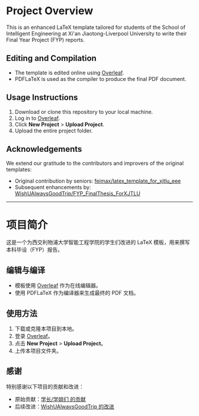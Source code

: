 # Project Overview

This is an enhanced LaTeX template tailored for students of the School of Intelligent Engineering at Xi'an Jiaotong-Liverpool University to write their Final Year Project (FYP) reports.

## Editing and Compilation

* The template is edited online using [Overleaf](https://www.overleaf.com/).
* PDFLaTeX is used as the compiler to produce the final PDF document.

## Usage Instructions

1. Download or clone this repository to your local machine.
2. Log in to [Overleaf](https://www.overleaf.com/).
3. Click **New Project** > **Upload Project**.
4. Upload the entire project folder.

## Acknowledgements

We extend our gratitude to the contributors and improvers of the original templates:

* Original contribution by seniors: [feimax/latex\_template\_for\_xjtlu\_eee](https://github.com/feimax/latex_template_for_xjtlu_eee)
* Subsequent enhancements by: [WishUAlwaysGoodTrip/FYP\_FinalThesis\_ForXJTLU](https://github.com/WishUAlwaysGoodTrip/FYP_FinalThesis_ForXJTLU)

---

# 项目简介

这是一个为西交利物浦大学智能工程学院的学生们改进的 LaTeX 模板，用来撰写本科毕设（FYP）报告。

## 编辑与编译

* 模板使用 [Overleaf](https://www.overleaf.com/) 作为在线编辑器。
* 使用 PDFLaTeX 作为编译器来生成最终的 PDF 文档。

## 使用方法

1. 下载或克隆本项目到本地。
2. 登录 [Overleaf](https://www.overleaf.com/)。
3. 点击 **New Project** > **Upload Project**。
4. 上传本项目文件夹。

## 感谢

特别感谢以下项目的贡献和改进：

* 原始贡献：[学长/学姐们 的贡献](https://github.com/feimax/latex_template_for_xjtlu_eee)
* 后续改进：[WishUAlwaysGoodTrip 的改进](https://github.com/WishUAlwaysGoodTrip/FYP_FinalThesis_ForXJTLU)



